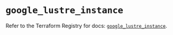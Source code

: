 # `google_lustre_instance`

Refer to the Terraform Registry for docs: [`google_lustre_instance`](https://registry.terraform.io/providers/hashicorp/google/6.28.0/docs/resources/lustre_instance).
